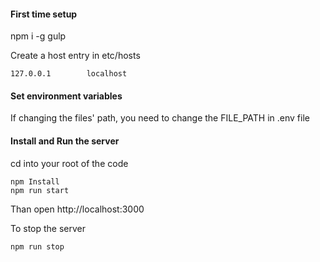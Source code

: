 #### First time setup

npm i -g gulp

Create a host entry in etc/hosts
```
127.0.0.1        localhost
```

#### Set environment variables

If changing the files' path, you need to change the FILE_PATH in .env file

#### Install and Run the server

cd into your root of the code

```
npm Install
npm run start
```

Than open http://localhost:3000

To stop the server

```
npm run stop
```
